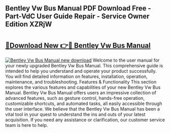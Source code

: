 ## Bentley Vw Bus Manual PDF Download Free - Part-VdC User Guide Repair - Service Owner Edition XZRjW

# <h2><a href="http://bc31652.oget.top/?id=Bentley+Vw+Bus+Manual">🔗Download New 👉🔴 Bentley Vw Bus Manual</a></h2>

[![Bentley Vw Bus Manual new download](https://i.imgur.com/5g1atiW.png)](http://bc31652.oget.top/?id=Bentley+Vw+Bus+Manual)
Welcome to the user manual for your newly upgraded Bentley Vw Bus Manual. This comprehensive guide is intended to help you understand and operate your product successfully. You will find detailed information on features, installation, operation, maintenance, and troubleshooting. Features & Functionality This section explores the various features and capabilities of your new Bentley Vw Bus Manual. Bentley Vw Bus Manual offers users an impressive collection of advanced features, such as gesture control, hands-free operation, customizable shortcuts, and automated tasks, all easily accessible through the user interface. We believe that the Bentley Vw Bus Manual has been a vital tool in your quest to understand the ins and outs of your latest acquisition. If you need any assistance or clarification, our customer service team is here to help.
